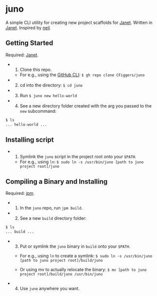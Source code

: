 # juno

A simple CLI utility for creating new project scaffolds for [Janet](https://github.com/janet-lang/janet). Written in [Janet](https://github.com/janet-lang/janet). Inspired by [neil](https://github.com/babashka/neil).

## Getting Started

Required: [Janet](https://github.com/janet-lang/janet).

- 1. Clone this repo.

  - For e.g., using the [GitHub CLI](https://github.com/cli/cli): `$ gh repo clone CFiggers/juno`

- 2. cd into the directory: `$ cd juno`

- 3. Run `$ juno new hello-world`

- 4. See a new directory folder created with the arg you passed to the `new` subcommand:

```bash
$ ls
... hello-world ...
```

## Installing script

- 1. Symlink the `juno` script in the project root onto your `$PATH`.

  - For e.g., using `ln`: `$ sudo ln -s /usr/bin/juno [path to juno project root]/juno`

## Compiling a Binary and Installing

Required: [jpm](https://github.com/janet-lang/jpm).

- 1. In the `juno` repo, run `jpm build`.

- 2. See a new `build` directory folder:

```bash
$ ls
... build ...
```

- 3. Put or symlink the `juno` binary in `build` onto your `$PATH`.

  - For e.g., using `ln` to create a symlink: `$ sudo ln -s /usr/bin/juno [path to juno project root]/build/juno`

  - Or using mv to actually relocate the binary: `$ mv [path to juno project root]/build/juno /usr/bin/juno`
  
- 4. Use `juno` anywhere you want.

